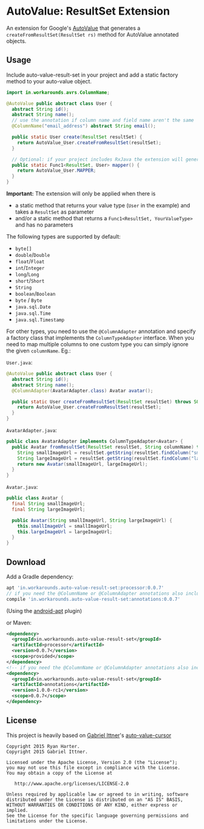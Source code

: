 # AutoValue: ResultSet Extension

An extension for Google's [AutoValue][auto] that generates a `createFromResultSet(ResultSet rs)` method for AutoValue annotated objects.


## Usage

Include auto-value-result-set in your project and add a static factory method to your auto-value object.

```java
import in.workarounds.avrs.ColumnName;

@AutoValue public abstract class User {
  abstract String id();
  abstract String name();
  // use the annotation if column name and field name aren't the same
  @ColumnName("email_address") abstract String email();

  public static User create(ResultSet resultSet) {
    return AutoValue_User.createFromResultSet(resultSet);
  }

  // Optional: if your project includes RxJava the extension will generate a Func1<ResultSet, User>
  public static Func1<ResultSet, User> mapper() {
    return AutoValue_User.MAPPER;
  }
}
```

**Important:** The extension will only be applied when there is
- a static method that returns your value type (`User` in the example) and takes a `ResultSet` as parameter
- and/or a static method that returns a `Func1<ResultSet, YourValueType>` and has no parameters

The following types are supported by default:

 * `byte[]`
 * `double`/`Double`
 * `float`/`Float`
 * `int`/`Integer`
 * `long`/`Long`
 * `short`/`Short`
 * `String`
 * `boolean`/`Boolean`
 * `byte` / `Byte`
 * `java.sql.Date`
 * `java.sql.Time`
 * `java.sql.Timestamp`

For other types, you need to use the `@ColumnAdapter` annotation and specify a factory
class that implements the `ColumnTypeAdapter` interface.
When you need to map multiple columns to one custom type you can simply ignore the given
`columnName`. Eg.:

`User.java`:

```java
@AutoValue public abstract class User {
  abstract String id();
  abstract String name();
  @ColumnAdapter(AvatarAdapter.class) Avatar avatar();

  public static User createFromResultSet(ResultSet resultSet) throws SQLException {
    return AutoValue_User.createFromResultSet(resultSet);
  }
}
```

`AvatarAdapter.java`:

```java
public class AvatarAdapter implements ColumnTypeAdapter<Avatar> {
  public Avatar fromResultSet(ResultSet resultSet, String columnName) throws SQLException {
    String smallImageUrl = resultSet.getString(resultSet.findColumn("small_image_url");
    String largeImageUrl = resultSet.getString(resultSet.findColumn("large_image_url");
    return new Avatar(smallImageUrl, largeImageUrl);
  }
}
```

`Avatar.java`:

```java
public class Avatar {
  final String smallImageUrl;
  final String largeImageUrl;

  public Avatar(String smallImageUrl, String largeImageUrl) {
    this.smallImageUrl = smallImageUrl;
    this.largeImageUrl = largeImageUrl;
  }
}
```

## Download

Add a Gradle dependency:

```groovy
apt 'in.workarounds.auto-value-result-set:processor:0.0.7'
// if you need the @ColumnName or @ColumnAdapter annotations also include this:
compile 'in.workarounds.auto-value-result-set:annotations:0.0.7'
```
(Using the [android-apt][apt] plugin)


or Maven:
```xml
<dependency>
  <groupId>in.workarounds.auto-value-result-set</groupId>
  <artifactId>processor</artifactId>
  <version>0.0.7</version>
  <scope>provided</scope>
</dependency>
<!-- if you need the @ColumnName or @ColumnAdapter annotations also include this: -->
<dependency>
  <groupId>in.workarounds.auto-value-result-set</groupId>
  <artifactId>annotations</artifactId>
  <version>1.0.0-rc1</version>
  <scope>0.0.7</scope>
</dependency>
```

## License

This project is heavily based on [Gabriel Ittner][gabrielittner]'s [auto-value-cursor][auto-cursor]

```
Copyright 2015 Ryan Harter.
Copyright 2015 Gabriel Ittner.

Licensed under the Apache License, Version 2.0 (the "License");
you may not use this file except in compliance with the License.
You may obtain a copy of the License at

   http://www.apache.org/licenses/LICENSE-2.0

Unless required by applicable law or agreed to in writing, software
distributed under the License is distributed on an "AS IS" BASIS,
WITHOUT WARRANTIES OR CONDITIONS OF ANY KIND, either express or implied.
See the License for the specific language governing permissions and
limitations under the License.
```



 [auto]: https://github.com/google/auto
 [apt]: https://bitbucket.org/hvisser/android-apt
 [gabrielittner]: https://github.com/gabrielittner
 [auto-cursor]: https://github.com/gabrielittner/auto-value-cursor

